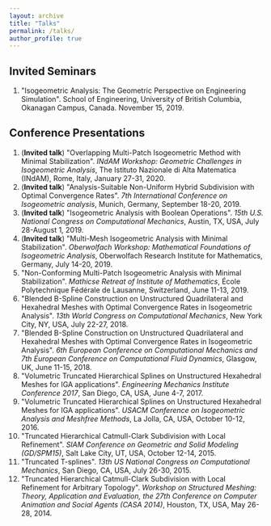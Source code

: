 ```yaml
---
layout: archive
title: "Talks"
permalink: /talks/
author_profile: true
---
```


Invited Seminars
----------------
1. "Isogeometric Analysis: The Geometric Perspective on Engineering Simulation". School of Engineering, University of British Columbia, Okanagan Campus, Canada. November 15, 2019.

Conference Presentations
------------------------
1. (__Invited talk__) "Overlapping Multi-Patch Isogeometric Method with Minimal Stabilization". _INdAM Workshop: Geometric Challenges in Isogeometric Analysis_, The Istituto Nazionale di Alta Matematica (INdAM), Rome, Italy, January 27-31, 2020.
1. (__Invited talk__) "Analysis-Suitable Non-Uniform Hybrid Subdivision with Optimal Convergence Rates". _7th International Conference on Isogeometric analysis_, Munich, Germany, September 18-20, 2019.
1. (__Invited talk__) "Isogeometric Analysis with Boolean Operations". _15th U.S. National Congress on Computational Mechanics_, Austin, TX, USA, July 28-August 1, 2019.
1. (__Invited talk__) "Multi-Mesh Isogeometric Analysis with Minimal Stabilization". _Oberwolfach Workshop: Mathematical Foundations of Isogeometric Analysis_, Oberwolfach Research Institute for Mathematics, Germany, July 14-20, 2019.
1. "Non-Conforming Multi-Patch Isogeometric Analysis with Minimal Stabilization". _Mathicse Retreat of Institute of Mathematics_, École Polytechnique Fédérale de Lausanne, Switzerland, June 11-13, 2019.
1. "Blended B-Spline Construction on Unstructured Quadrilateral and Hexahedral Meshes with Optimal Convergence Rates in Isogeometric Analysis". _13th World Congress on Computational Mechanics_, New York City, NY, USA, July 22-27, 2018.
1. "Blended B-Spline Construction on Unstructured Quadrilateral and Hexahedral Meshes with Optimal Convergence Rates in Isogeometric Analysis". _6th European Conference on Computational Mechanics and 7th European Conference on Computational Fluid Dynamics_, Glasgow, UK, June 11-15, 2018.
1. "Volumetric Truncated Hierarchical Splines on Unstructured Hexahedral Meshes for IGA applications". _Engineering Mechanics Institute Conference 2017_, San Diego, CA, USA, June 4-7, 2017.
1. "Volumetric Truncated Hierarchical Splines on Unstructured Hexahedral Meshes for IGA applications". _USACM Conference on Isogeometric Analysis and Meshfree Methods_, La Jolla, CA, USA, October 10-12, 2016.
1. "Truncated Hierarchical Catmull-Clark Subdivision with Local Refinement". _SIAM Conference on Geometric and Solid Modeling (GD/SPM15)_, Salt Lake City, UT, USA, October 12-14, 2015.
1. "Truncated T-splines". _13th US National Congress on Computational Mechanics_, San Diego, CA, USA, July 26-30, 2015.
1. "Truncated Hierarchical Catmull-Clark Subdivision with Local Refinement for Arbitrary Topology". _Workshop on Structured Meshing: Theory, Application and Evaluation, the 27th Conference on Computer Animation and Social Agents (CASA 2014)_, Houston, TX, USA, May 26-28, 2014.
